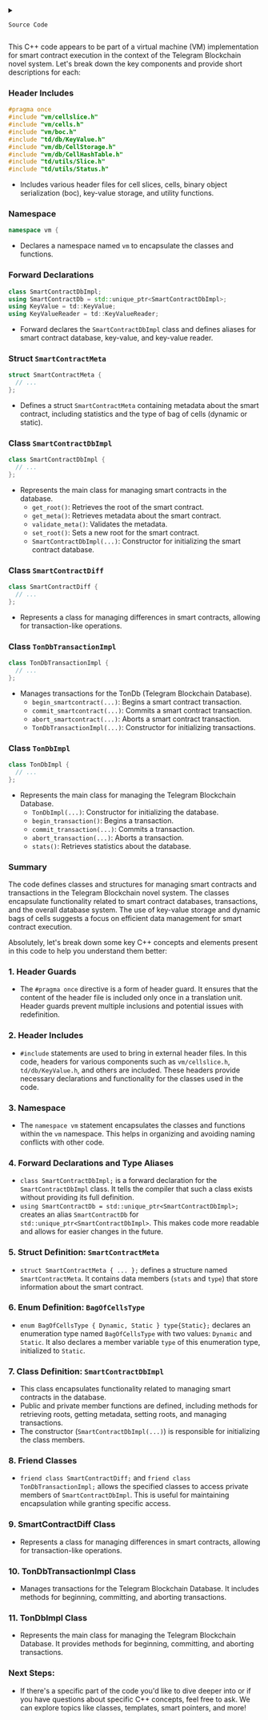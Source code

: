 <details>


  <summary>

    Source Code
    
  </summary>

```C++

#pragma once
#include "vm/cellslice.h"
#include "vm/cells.h"
#include "vm/boc.h"
#include "td/db/KeyValue.h"
#include "vm/db/CellStorage.h"
#include "vm/db/CellHashTable.h"

#include "td/utils/Slice.h"
#include "td/utils/Status.h"

namespace vm {
class SmartContractDbImpl;
using SmartContractDb = std::unique_ptr<SmartContractDbImpl>;
using KeyValue = td::KeyValue;
using KeyValueReader = td::KeyValueReader;

struct SmartContractMeta {
  DynamicBagOfCellsDb::Stats stats;
  enum BagOfCellsType { Dynamic, Static } type{Static};

  template <class StorerT>
  void store(StorerT &storer) const;
  template <class ParserT>
  void parse(ParserT &parser);
};

class SmartContractDbImpl {
 public:
  Ref<Cell> get_root();
  SmartContractMeta get_meta();
  td::Status validate_meta();

  void set_root(Ref<Cell> new_root);

  SmartContractDbImpl(td::Slice hash, std::shared_ptr<KeyValueReader> kv);

 private:
  std::string hash_;
  std::shared_ptr<KeyValueReader> kv_;

  bool sync_root_with_db_{false};
  Ref<Cell> db_root_;
  Ref<Cell> new_root_;
  SmartContractMeta meta_;
  bool is_dynamic_commit_;
  std::string boc_to_commit_;

  std::unique_ptr<DynamicBagOfCellsDb> cell_db_;
  std::unique_ptr<BagOfCells> bag_of_cells_;

  friend class SmartContractDiff;
  friend class TonDbTransactionImpl;

  void sync_root_with_db();

  td::Slice hash() const {
    return hash_;
  }

  void prepare_transaction();
  void commit_transaction(KeyValue &kv);

  void set_reader(std::shared_ptr<KeyValueReader> reader);

  bool is_dynamic() const;
  void prepare_commit_dynamic(bool force);
  void prepare_commit_static(bool force);
  bool is_root_changed() const;
};

class SmartContractDiff {
 public:
  explicit SmartContractDiff(SmartContractDb db) : db_(std::move(db)) {
    db_->prepare_transaction();
  }

  SmartContractDb extract_smartcontract() {
    return std::move(db_);
  }

  td::Slice hash() const {
    return db_->hash();
  }

  void commit_transaction(KeyValue &kv) {
    db_->commit_transaction(kv);
  }

 private:
  SmartContractDb db_;
};

class TonDbTransactionImpl;
using TonDbTransaction = std::unique_ptr<TonDbTransactionImpl>;
class TonDbTransactionImpl {
 public:
  SmartContractDb begin_smartcontract(td::Slice hash = {});

  void commit_smartcontract(SmartContractDb txn);
  void commit_smartcontract(SmartContractDiff txn);

  void abort_smartcontract(SmartContractDb txn);
  void abort_smartcontract(SmartContractDiff txn);

  TonDbTransactionImpl(std::shared_ptr<KeyValue> kv);

 private:
  std::shared_ptr<KeyValue> kv_;
  std::shared_ptr<KeyValueReader> reader_;
  td::uint64 generation_{0};

  struct SmartContractInfo {
    bool is_inited{false};
    td::uint64 generation_{0};
    std::string hash;
    SmartContractDb smart_contract_db;
    bool operator<(const SmartContractInfo &other) const {
      return hash < other.hash;
    }
    friend bool operator<(const SmartContractInfo &info, td::Slice hash) {
      return info.hash < hash;
    }
    friend bool operator<(td::Slice hash, const SmartContractInfo &info) {
      return hash < info.hash;
    }
  };

  CellHashTable<SmartContractInfo> contracts_;

  KeyValue &kv() {
    return *kv_;
  }
  friend class TonDbImpl;

  void begin();
  void commit();
  void abort();
  void clear_cache();

  void end_smartcontract(SmartContractDb smart_contract);
};

class TonDbImpl;
using TonDb = std::unique_ptr<TonDbImpl>;
class TonDbImpl {
 public:
  TonDbImpl(std::unique_ptr<KeyValue> kv);
  ~TonDbImpl();
  TonDbTransaction begin_transaction();
  void commit_transaction(TonDbTransaction transaction);
  void abort_transaction(TonDbTransaction transaction);
  void clear_cache();
  static td::Result<TonDb> open(td::Slice path);
  std::string stats() const;

 private:
  std::shared_ptr<KeyValue> kv_;
  TonDbTransaction transaction_;
};
}  // namespace vm



```



</details>

This C++ code appears to be part of a virtual machine (VM) implementation for smart contract execution in the context of the Telegram Blockchain novel system. Let's break down the key components and provide short descriptions for each:

### Header Includes
```cpp
#pragma once
#include "vm/cellslice.h"
#include "vm/cells.h"
#include "vm/boc.h"
#include "td/db/KeyValue.h"
#include "vm/db/CellStorage.h"
#include "vm/db/CellHashTable.h"
#include "td/utils/Slice.h"
#include "td/utils/Status.h"
```
- Includes various header files for cell slices, cells, binary object serialization (boc), key-value storage, and utility functions.

### Namespace
```cpp
namespace vm {
```
- Declares a namespace named `vm` to encapsulate the classes and functions.

### Forward Declarations
```cpp
class SmartContractDbImpl;
using SmartContractDb = std::unique_ptr<SmartContractDbImpl>;
using KeyValue = td::KeyValue;
using KeyValueReader = td::KeyValueReader;
```
- Forward declares the `SmartContractDbImpl` class and defines aliases for smart contract database, key-value, and key-value reader.

### Struct `SmartContractMeta`
```cpp
struct SmartContractMeta {
  // ...
};
```
- Defines a struct `SmartContractMeta` containing metadata about the smart contract, including statistics and the type of bag of cells (dynamic or static).

### Class `SmartContractDbImpl`
```cpp
class SmartContractDbImpl {
  // ...
};
```
- Represents the main class for managing smart contracts in the database.
  - `get_root()`: Retrieves the root of the smart contract.
  - `get_meta()`: Retrieves metadata about the smart contract.
  - `validate_meta()`: Validates the metadata.
  - `set_root()`: Sets a new root for the smart contract.
  - `SmartContractDbImpl(...)`: Constructor for initializing the smart contract database.

### Class `SmartContractDiff`
```cpp
class SmartContractDiff {
  // ...
};
```
- Represents a class for managing differences in smart contracts, allowing for transaction-like operations.

### Class `TonDbTransactionImpl`
```cpp
class TonDbTransactionImpl {
  // ...
};
```
- Manages transactions for the TonDb (Telegram Blockchain Database).
  - `begin_smartcontract(...)`: Begins a smart contract transaction.
  - `commit_smartcontract(...)`: Commits a smart contract transaction.
  - `abort_smartcontract(...)`: Aborts a smart contract transaction.
  - `TonDbTransactionImpl(...)`: Constructor for initializing transactions.

### Class `TonDbImpl`
```cpp
class TonDbImpl {
  // ...
};
```
- Represents the main class for managing the Telegram Blockchain Database.
  - `TonDbImpl(...)`: Constructor for initializing the database.
  - `begin_transaction()`: Begins a transaction.
  - `commit_transaction(...)`: Commits a transaction.
  - `abort_transaction(...)`: Aborts a transaction.
  - `stats()`: Retrieves statistics about the database.

### Summary
The code defines classes and structures for managing smart contracts and transactions in the Telegram Blockchain novel system. The classes encapsulate functionality related to smart contract databases, transactions, and the overall database system. The use of key-value storage and dynamic bags of cells suggests a focus on efficient data management for smart contract execution.




Absolutely, let's break down some key C++ concepts and elements present in this code to help you understand them better:

### 1. **Header Guards**
   - The `#pragma once` directive is a form of header guard. It ensures that the content of the header file is included only once in a translation unit. Header guards prevent multiple inclusions and potential issues with redefinition.

### 2. **Header Includes**
   - `#include` statements are used to bring in external header files. In this code, headers for various components such as `vm/cellslice.h`, `td/db/KeyValue.h`, and others are included. These headers provide necessary declarations and functionality for the classes used in the code.

### 3. **Namespace**
   - The `namespace vm` statement encapsulates the classes and functions within the `vm` namespace. This helps in organizing and avoiding naming conflicts with other code.

### 4. **Forward Declarations and Type Aliases**
   - `class SmartContractDbImpl;` is a forward declaration for the `SmartContractDbImpl` class. It tells the compiler that such a class exists without providing its full definition.
   - `using SmartContractDb = std::unique_ptr<SmartContractDbImpl>;` creates an alias `SmartContractDb` for `std::unique_ptr<SmartContractDbImpl>`. This makes code more readable and allows for easier changes in the future.

### 5. **Struct Definition: `SmartContractMeta`**
   - `struct SmartContractMeta { ... };` defines a structure named `SmartContractMeta`. It contains data members (`stats` and `type`) that store information about the smart contract.

### 6. **Enum Definition: `BagOfCellsType`**
   - `enum BagOfCellsType { Dynamic, Static } type{Static};` declares an enumeration type named `BagOfCellsType` with two values: `Dynamic` and `Static`. It also declares a member variable `type` of this enumeration type, initialized to `Static`.

### 7. **Class Definition: `SmartContractDbImpl`**
   - This class encapsulates functionality related to managing smart contracts in the database.
   - Public and private member functions are defined, including methods for retrieving roots, getting metadata, setting roots, and managing transactions.
   - The constructor (`SmartContractDbImpl(...)`) is responsible for initializing the class members.

### 8. **Friend Classes**
   - `friend class SmartContractDiff;` and `friend class TonDbTransactionImpl;` allows the specified classes to access private members of `SmartContractDbImpl`. This is useful for maintaining encapsulation while granting specific access.

### 9. **SmartContractDiff Class**
   - Represents a class for managing differences in smart contracts, allowing for transaction-like operations.

### 10. **TonDbTransactionImpl Class**
   - Manages transactions for the Telegram Blockchain Database. It includes methods for beginning, committing, and aborting transactions.

### 11. **TonDbImpl Class**
   - Represents the main class for managing the Telegram Blockchain Database. It provides methods for beginning, committing, and aborting transactions.

### Next Steps:
   - If there's a specific part of the code you'd like to dive deeper into or if you have questions about specific C++ concepts, feel free to ask. We can explore topics like classes, templates, smart pointers, and more!
